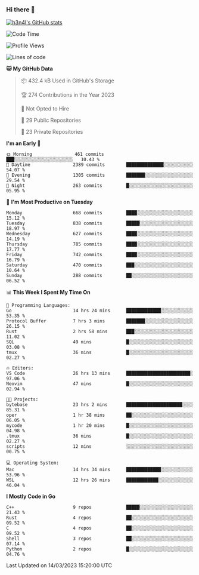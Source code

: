 ### Hi there 👋

[![h3n4l's GitHub stats](https://github-readme-stats.vercel.app/api?username=h3n4l&count_private=true&show_icons=true&theme=radical)](https://github.com/h3n4l/github-readme-stats)

<!--START_SECTION:waka-->
![Code Time](http://img.shields.io/badge/Code%20Time-1%2C038%20hrs%203%20mins-blue)

![Profile Views](http://img.shields.io/badge/Profile%20Views-1-blue)

![Lines of code](https://img.shields.io/badge/From%20Hello%20World%20I%27ve%20Written-2.7%20million%20lines%20of%20code-blue)

**🐱 My GitHub Data** 

> 📦 432.4 kB Used in GitHub's Storage 
 > 
> 🏆 274 Contributions in the Year 2023
 > 
> 🚫 Not Opted to Hire
 > 
> 📜 29 Public Repositories 
 > 
> 🔑 23 Private Repositories 
 > 
**I'm an Early 🐤** 

```text
🌞 Morning                461 commits         ███░░░░░░░░░░░░░░░░░░░░░░   10.43 % 
🌆 Daytime                2389 commits        ██████████████░░░░░░░░░░░   54.07 % 
🌃 Evening                1305 commits        ███████░░░░░░░░░░░░░░░░░░   29.54 % 
🌙 Night                  263 commits         █░░░░░░░░░░░░░░░░░░░░░░░░   05.95 % 
```
📅 **I'm Most Productive on Tuesday** 

```text
Monday                   668 commits         ████░░░░░░░░░░░░░░░░░░░░░   15.12 % 
Tuesday                  838 commits         █████░░░░░░░░░░░░░░░░░░░░   18.97 % 
Wednesday                627 commits         ████░░░░░░░░░░░░░░░░░░░░░   14.19 % 
Thursday                 785 commits         ████░░░░░░░░░░░░░░░░░░░░░   17.77 % 
Friday                   742 commits         ████░░░░░░░░░░░░░░░░░░░░░   16.79 % 
Saturday                 470 commits         ███░░░░░░░░░░░░░░░░░░░░░░   10.64 % 
Sunday                   288 commits         ██░░░░░░░░░░░░░░░░░░░░░░░   06.52 % 
```


📊 **This Week I Spent My Time On** 

```text
💬 Programming Languages: 
Go                       14 hrs 24 mins      █████████████░░░░░░░░░░░░   53.35 % 
Protocol Buffer          7 hrs 3 mins        ███████░░░░░░░░░░░░░░░░░░   26.15 % 
Rust                     2 hrs 58 mins       ███░░░░░░░░░░░░░░░░░░░░░░   11.02 % 
SQL                      49 mins             █░░░░░░░░░░░░░░░░░░░░░░░░   03.08 % 
tmux                     36 mins             █░░░░░░░░░░░░░░░░░░░░░░░░   02.27 % 

🔥 Editors: 
VS Code                  26 hrs 13 mins      ████████████████████████░   97.06 % 
Neovim                   47 mins             █░░░░░░░░░░░░░░░░░░░░░░░░   02.94 % 

🐱‍💻 Projects: 
bytebase                 23 hrs 2 mins       █████████████████████░░░░   85.31 % 
oper                     1 hr 38 mins        ██░░░░░░░░░░░░░░░░░░░░░░░   06.05 % 
mycode                   1 hr 20 mins        █░░░░░░░░░░░░░░░░░░░░░░░░   04.98 % 
.tmux                    36 mins             █░░░░░░░░░░░░░░░░░░░░░░░░   02.27 % 
scripts                  12 mins             ░░░░░░░░░░░░░░░░░░░░░░░░░   00.75 % 

💻 Operating System: 
Mac                      14 hrs 34 mins      █████████████░░░░░░░░░░░░   53.96 % 
WSL                      12 hrs 26 mins      ████████████░░░░░░░░░░░░░   46.04 % 
```

**I Mostly Code in Go** 

```text
C++                      9 repos             █████░░░░░░░░░░░░░░░░░░░░   21.43 % 
Rust                     4 repos             ██░░░░░░░░░░░░░░░░░░░░░░░   09.52 % 
C                        4 repos             ██░░░░░░░░░░░░░░░░░░░░░░░   09.52 % 
Shell                    3 repos             ██░░░░░░░░░░░░░░░░░░░░░░░   07.14 % 
Python                   2 repos             █░░░░░░░░░░░░░░░░░░░░░░░░   04.76 % 
```




 Last Updated on 14/03/2023 15:20:00 UTC
<!--END_SECTION:waka-->


